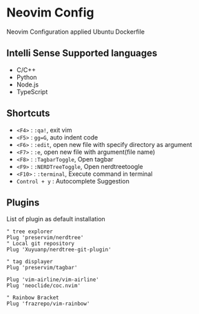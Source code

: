 Neovim Config
===

Neovim Configuration applied Ubuntu Dockerfile

## Intelli Sense Supported languages

- C/C++
- Python
- Node.js
- TypeScript

## Shortcuts

- `<F4>` : `:qa!`, exit vim
- `<F5>` : `gg=G`, auto indent code
- `<F6>` : `:edit`, open new file with specify directory as argument
- `<F7>` : `:e`, open new file with argument(file name)
- `<F8>` : `:TagbarToggle`, Open tagbar
- `<F9>` : `:NERDTreeToggle`, Open nerdtreetoogle
- `<F10>` : `:terminal`, Execute command in terminal
- `Control + y` : Autocomplete Suggestion

## Plugins

List of plugin as default installation

```vim
" tree explorer
Plug 'preservim/nerdtree'
" Local git repository
Plug 'Xuyuanp/nerdtree-git-plugin'

" tag displayer
Plug 'preservim/tagbar'

Plug 'vim-airline/vim-airline'
Plug 'neoclide/coc.nvim'

" Rainbow Bracket
Plug 'frazrepo/vim-rainbow'
```
